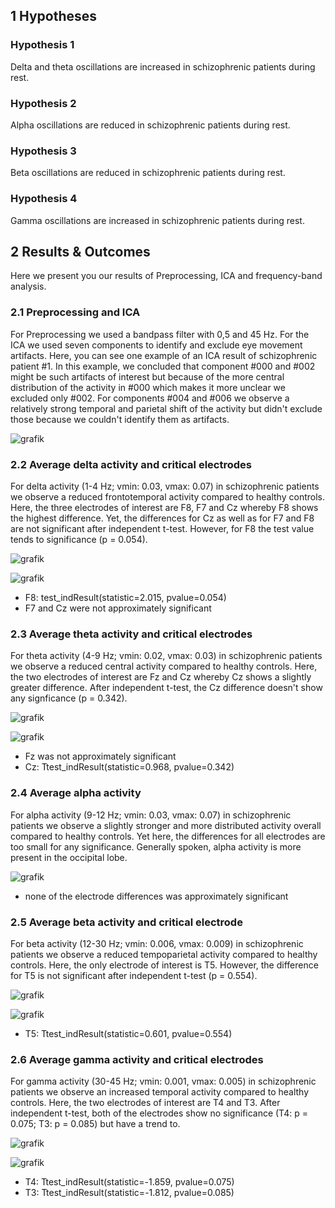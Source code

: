 ## 1 Hypotheses

### Hypothesis 1
   Delta and theta oscillations are increased in schizophrenic patients during rest.
### Hypothesis 2
   Alpha oscillations are reduced in schizophrenic patients during rest.
### Hypothesis 3
   Beta oscillations are reduced in schizophrenic patients during rest.
### Hypothesis 4
   Gamma oscillations are increased in schizophrenic patients during rest.

## 2 Results & Outcomes

Here we present you our results of Preprocessing, ICA and frequency-band analysis.

### 2.1 Preprocessing and ICA

For Preprocessing we used a bandpass filter with 0,5 and 45 Hz.
For the ICA we used seven components to identify and exclude eye movement artifacts.
Here, you can see one example of an ICA result of schizophrenic patient #1.
In this example, we concluded that component #000 and #002 might be such artifacts of interest but because of the more central distribution of the activity in #000 which makes it more unclear we excluded only #002. For components #004 and #006 we observe a relatively strong temporal and parietal shift of the activity but didn't exclude those because we couldn't identify them as artifacts.

![grafik](https://user-images.githubusercontent.com/83219542/128736569-e46067eb-2710-4e97-b840-f2ff2681f567.png)

### 2.2 Average delta activity and critical electrodes

For delta activity (1-4 Hz; vmin: 0.03, vmax: 0.07) in schizophrenic patients we observe a reduced frontotemporal activity compared to healthy controls. Here, the three electrodes of interest are F8, F7 and Cz whereby F8 shows the highest difference. Yet, the differences for Cz as well as for F7 and F8 are not significant after independent t-test. However, for F8 the test value tends to significance (p = 0.054).

![grafik](https://user-images.githubusercontent.com/83219542/128730869-f80b7611-752b-4359-aeab-5d8ecc4d5a7e.png)

![grafik](https://user-images.githubusercontent.com/83219542/128731576-b18a074d-7abd-47fd-ac2e-e306a52af4ba.png)
   - F8: test_indResult(statistic=2.015, pvalue=0.054)
   - F7 and Cz were not approximately significant

### 2.3 Average theta activity and critical electrodes

For theta activity (4-9 Hz; vmin: 0.02, vmax: 0.03) in schizophrenic patients we observe a reduced central activity compared to healthy controls. Here, the two electrodes of interest are Fz and Cz whereby Cz shows a slightly greater difference. After independent t-test, the Cz difference doesn't show any signficance (p = 0.342).

![grafik](https://user-images.githubusercontent.com/83219542/128731826-4901ba0f-aa02-430b-9552-131e51ec6ce7.png)

![grafik](https://user-images.githubusercontent.com/83219542/128731876-3009968f-7d1a-445b-9a42-6ed28317705b.png)
   - Fz was not approximately significant
   - Cz: Ttest_indResult(statistic=0.968, pvalue=0.342)

### 2.4 Average alpha activity

For alpha activity (9-12 Hz; vmin: 0.03, vmax: 0.07) in schizophrenic patients we observe a slightly stronger and more distributed activity overall compared to healthy controls. Yet here, the differences for all electrodes are too small for any significance. Generally spoken, alpha activity is more present in the occipital lobe.

![grafik](https://user-images.githubusercontent.com/83219542/128732054-8d7a5181-eadf-4505-b485-37c377930fd4.png)
   - none of the electrode differences was approximately significant

### 2.5 Average beta activity and critical electrode

For beta activity (12-30 Hz; vmin: 0.006, vmax: 0.009) in schizophrenic patients we observe a reduced tempoparietal activity compared to healthy controls. Here, the only electrode of interest is T5. However, the difference for T5 is not significant after independent t-test (p = 0.554).

![grafik](https://user-images.githubusercontent.com/83219542/128732252-61fd9537-a678-4f46-8144-53805e8f983b.png)

![grafik](https://user-images.githubusercontent.com/83219542/128732305-8f24b93b-e6ea-4183-91a4-2e0613e911ad.png)
   - T5: Ttest_indResult(statistic=0.601, pvalue=0.554)

### 2.6 Average gamma activity and critical electrodes

For gamma activity (30-45 Hz; vmin: 0.001, vmax: 0.005) in schizophrenic patients we observe an increased temporal activity compared to healthy controls. Here, the two electrodes of interest are T4 and T3. After independent t-test, both of the electrodes show no significance (T4: p = 0.075; T3: p = 0.085) but have a trend to.

![grafik](https://user-images.githubusercontent.com/83219542/128732639-3e6aaada-a5bf-401e-aa78-5e8ae1f7971c.png)

![grafik](https://user-images.githubusercontent.com/83219542/128732707-e913c178-3fd3-4fbc-b48c-d55c2820fe73.png)
   - T4: Ttest_indResult(statistic=-1.859, pvalue=0.075)
   - T3: Ttest_indResult(statistic=-1.812, pvalue=0.085)
